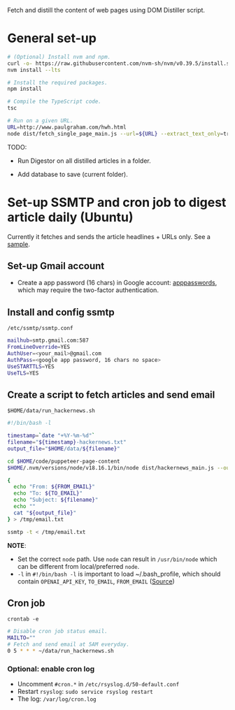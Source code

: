 Fetch and distill the content of web pages using DOM Distiller script.

# General set-up

```bash
# (Optional) Install nvm and npm.
curl -o- https://raw.githubusercontent.com/nvm-sh/nvm/v0.39.5/install.sh | bash
nvm install --lts

# Install the required packages.
npm install

# Compile the TypeScript code.
tsc

# Run on a given URL.
URL=http://www.paulgraham.com/hwh.html
node dist/fetch_single_page_main.js --url=${URL} --extract_text_only=true --output_dir=/tmp/
```

TODO:

- Run Digestor on all distilled articles in a folder.

- Add database to save (current folder).

# Set-up SSMTP and cron job to digest article daily (Ubuntu)

Currently it fetches and sends the article headlines + URLs only. See a [sample](https://justpaste.it/bv6f7).

## Set-up Gmail account

- Create a app password (16 chars) in Google account: [apppasswords](https://myaccount.google.com/apppasswords), which may require the two-factor authentication.

## Install and config ssmtp

`/etc/ssmtp/ssmtp.conf`

```bash
mailhub=smtp.gmail.com:587
FromLineOverride=YES
AuthUser=<your_mail>@gmail.com
AuthPass=<google app password, 16 chars no space>
UseSTARTTLS=YES
UseTLS=YES
```

## Create a script to fetch articles and send email

`$HOME/data/run_hackernews.sh`

```bash
#!/bin/bash -l

timestamp=`date "+%Y-%m-%d"`
filename="${timestamp}-hackernews.txt"
output_file="$HOME/data/${filename}"

cd $HOME/code/puppeteer-page-content
$HOME/.nvm/versions/node/v18.16.1/bin/node dist/hackernews_main.js --output_dir=$HOME/data/hackernews 2>&1 | tee ${output_file}

{
  echo "From: ${FROM_EMAIL}"
  echo "To: ${TO_EMAIL}"
  echo "Subject: ${filename}"
  echo ""
  cat "${output_file}"
} > /tmp/email.txt

ssmtp -t < /tmp/email.txt
```

**NOTE**:

- Set the correct `node` path. Use `node` can result in `/usr/bin/node` which can be different from local/preferred `node`.
- `-l` in `#!/bin/bash -l` is important to load ~/.bash_profile, which should contain `OPENAI_API_KEY`, `TO_EMAIL`, `FROM_EMAIL` ([Source](https://stackoverflow.com/a/51591762/956507))

## Cron job

`crontab -e`

```bash
# Disable cron job status email.
MAILTO=""
# Fetch and send email at 5AM everyday.
0 5 * * * ~/data/run_hackernews.sh
```

### Optional: enable cron log

- Uncomment `#cron.*` in `/etc/rsyslog.d/50-default.conf`
- Restart `rsyslog`: `sudo service rsyslog restart`
- The log: `/var/log/cron.log`
